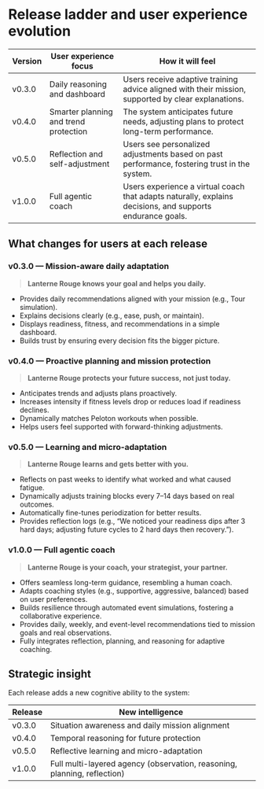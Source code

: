 # Release ladder and user experience evolution

| Version | User experience focus           | How it will feel                                                                                     |
|---------|---------------------------------|------------------------------------------------------------------------------------------------------|
| v0.3.0  | Daily reasoning and dashboard   | Users receive adaptive training advice aligned with their mission, supported by clear explanations. |
| v0.4.0  | Smarter planning and trend protection | The system anticipates future needs, adjusting plans to protect long-term performance.              |
| v0.5.0  | Reflection and self-adjustment  | Users see personalized adjustments based on past performance, fostering trust in the system.        |
| v1.0.0  | Full agentic coach              | Users experience a virtual coach that adapts naturally, explains decisions, and supports endurance goals. |

## What changes for users at each release

### v0.3.0 — Mission-aware daily adaptation

> **Lanterne Rouge knows your goal and helps you daily.**
- Provides daily recommendations aligned with your mission (e.g., Tour simulation).
- Explains decisions clearly (e.g., ease, push, or maintain).
- Displays readiness, fitness, and recommendations in a simple dashboard.
- Builds trust by ensuring every decision fits the bigger picture.

### v0.4.0 — Proactive planning and mission protection

> **Lanterne Rouge protects your future success, not just today.**
- Anticipates trends and adjusts plans proactively.
- Increases intensity if fitness levels drop or reduces load if readiness declines.
- Dynamically matches Peloton workouts when possible.
- Helps users feel supported with forward-thinking adjustments.

### v0.5.0 — Learning and micro-adaptation

> **Lanterne Rouge learns and gets better with you.**
- Reflects on past weeks to identify what worked and what caused fatigue.
- Dynamically adjusts training blocks every 7–14 days based on real outcomes.
- Automatically fine-tunes periodization for better results.
- Provides reflection logs (e.g., “We noticed your readiness dips after 3 hard days; adjusting future cycles to 2 hard days then recovery.”).

### v1.0.0 — Full agentic coach

> **Lanterne Rouge is your coach, your strategist, your partner.**
- Offers seamless long-term guidance, resembling a human coach.
- Adapts coaching styles (e.g., supportive, aggressive, balanced) based on user preferences.
- Builds resilience through automated event simulations, fostering a collaborative experience.
- Provides daily, weekly, and event-level recommendations tied to mission goals and real observations.
- Fully integrates reflection, planning, and reasoning for adaptive coaching.

## Strategic insight

Each release adds a new cognitive ability to the system:

| Release | New intelligence                              |
|---------|-----------------------------------------------|
| v0.3.0  | Situation awareness and daily mission alignment |
| v0.4.0  | Temporal reasoning for future protection        |
| v0.5.0  | Reflective learning and micro-adaptation        |
| v1.0.0  | Full multi-layered agency (observation, reasoning, planning, reflection) |




